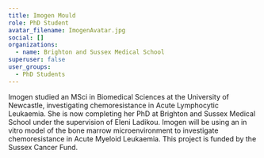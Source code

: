 ```yaml
---
title: Imogen Mould
role: PhD Student
avatar_filename: ImogenAvatar.jpg
social: []
organizations:
  - name: Brighton and Sussex Medical School
superuser: false
user_groups:
  - PhD Students
---
```

Imogen studied an MSci in Biomedical Sciences at the University of Newcastle, investigating chemoresistance in Acute Lymphocytic Leukaemia. She is now completing her PhD at Brighton and Sussex Medical School under the supervision of Eleni Ladikou. Imogen will be using an in vitro model of the bone marrow microenvironment to investigate chemoresistance in Acute Myeloid Leukaemia. This project is funded by the Sussex Cancer Fund. 
